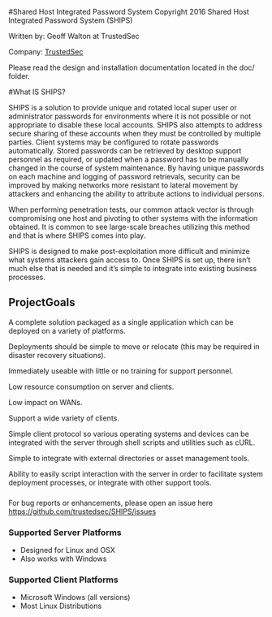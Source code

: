 #Shared Host Integrated Password System
Copyright 2016 Shared Host Integrated Password System (SHIPS)

Written by: Geoff Walton at TrustedSec

Company: [TrustedSec](https://www.trustedsec.com)

Please read the design and installation documentation located in the doc/ folder.

#What IS SHIPS?

SHIPS is a solution to provide unique and rotated local super user or administrator passwords for environments where it is not possible or not appropriate to disable these local accounts. SHIPS also attempts to address secure sharing of these accounts when they must be controlled by multiple parties. Client systems may be configured to rotate passwords automatically. Stored passwords can be retrieved by desktop support personnel as required, or updated when a password has to be manually changed in the course of system maintenance. By having unique passwords on each machine and logging of password retrievals, security can be improved by making networks more resistant to lateral movement by attackers and enhancing the ability to attribute actions to individual persons.

When performing penetration tests, our common attack vector is through compromising one host and pivoting to other systems with the information obtained. It is common to see large-scale breaches utilizing this method and that is where SHIPS comes into play.

SHIPS is designed to make post-exploitation more difficult and minimize what systems attackers gain access to. Once SHIPS is set up, there isn’t much else that is needed and it’s simple to integrate into existing business processes.

## ProjectGoals 

A complete solution packaged as a single application which can be deployed on a variety of platforms.

Deployments should be simple to move or relocate (this may be required in disaster recovery situations).

Immediately useable with little or no training for support personnel.

Low resource consumption on server and clients.

Low impact on WANs.

Support a wide variety of clients.

Simple client protocol so various operating systems and devices can be integrated with the server through shell scripts and utilities such as cURL.

Simple to integrate with external directories or asset management tools.

Ability to easily script interaction with the server in order to facilitate system
deployment processes, or integrate with other support tools.

### 

For bug reports or enhancements, please open an issue here https://github.com/trustedsec/SHIPS/issues

### Supported Server Platforms

- Designed for Linux and OSX 
- Also works with Windows

### Supported Client Platforms

- Microsoft Windows (all versions)
- Most Linux Distributions
